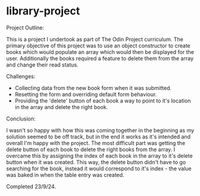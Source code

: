 # library-project

Project Outline:

This is a project I undertook as part of The Odin Project curriculum. The primary objective of this project was to use an object constructor to create books which would populate an array which would then be displayed for the user. Additionally the books required a feature to delete them from the array and change their read status.

Challenges:

- Collecting data from the new book form when it was submitted.
- Resetting the form and overriding default form behaviour.
- Providing the 'delete' button of each book a way to point to it's location in the array and delete the right book.

Conclusion:

I wasn't so happy with how this was coming together in the beginning as my solution seemed to be off track, but in the end it works as it's intended and overall I'm happy with the project. The most difficult part was getting the delete button of each book to delete the right books from the array.
I overcame this by assigning the index of each book in the array to it's delete button when it was created. This way, the delete button didn't have to go searching for the book, instead it would correspond to it's index - the value was baked in when the table entry was created.

Completed 23/9/24.
